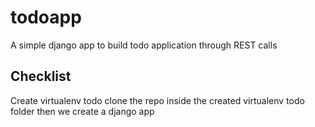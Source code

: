# todoapp
A simple django app to build todo application through REST calls

## Checklist
Create virtualenv todo
clone the repo inside the created virtualenv todo folder
then we create a django app 
